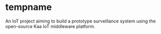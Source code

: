 # tempname
An IoT project aiming to build a prototype surveillance system using the open-source Kaa IoT middleware platform.
